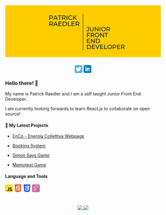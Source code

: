 # [![Header](https://github.com/Readpato/Readpato/blob/main/readme-images/patrick-raedler-jr-developer.png "Header")](https://github.com/Readpato)

<p align="center">
<a href="https://twitter.com/patoraedler"><img height="25" src="https://github.com/Readpato/Readpato/blob/main/readme-images/twitter.png" align="center"></a> <a href="https://www.linkedin.com/in/patrickraedler/"><img height="25" src="https://github.com/Readpato/Readpato/blob/main/readme-images/linkedin.png" align="center"></a>
</p>

### Hello there! 👋

My name is Patrick Raedler and I am a self taught Junior Front End Developer.

I am currently looking forwards to learn React.js to collaborate on open source!

<h4>📕 My Latest Projects</h4>

- <a href="https://github.com/Readpato/EnCoWebPage">EnCo - Energia Collettiva Webpage</a>

- <a href="https://github.com/Readpato/bookingSystem">Booking System</a>

- <a href="https://github.com/Readpato/game-simon-says">Simon Says Game</a>

- <a href="https://github.com/Readpato/memotest-game">Memotest Game</a>

<h4>Language and Tools</h4>
<p align="left">
<img height="25" src="https://github.com/Readpato/Readpato/blob/main/readme-images/javascript.svg" align="center"> <img height="25" src="https://github.com/Readpato/Readpato/blob/main/readme-images/html5.svg" align="center"> <img height="25" src="https://github.com/Readpato/Readpato/blob/main/readme-images/css3.svg" align="center">  <img height="25" src="https://github.com/Readpato/Readpato/blob/main/readme-images/sass.svg" align="center">
</p>

#

<p align="center">
<a href="https://github.com/Readpato">
  <img align="center" src="https://github-readme-stats.vercel.app/api?username=readpato&count_private=true&theme=gruvbox&show_icons=true&hide=issues,contribs" />
</a><a href="https://github.com/Readpato">
  <img align="center" src="https://github-readme-stats.vercel.app/api/top-langs/?username=readpato&layout=compact&theme=gruvbox&show_icons=true" />
</a>
  <p>
